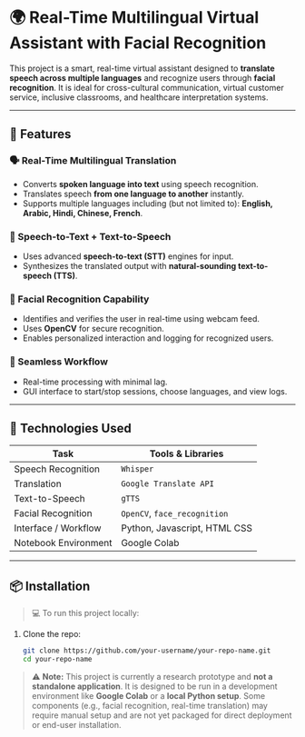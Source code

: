 # 🌍 Real-Time Multilingual Virtual Assistant with Facial Recognition

This project is a smart, real-time virtual assistant designed to **translate speech across multiple languages** and recognize users through **facial recognition**. It is ideal for cross-cultural communication, virtual customer service, inclusive classrooms, and healthcare interpretation systems.

---

## 🚀 Features

### 🗣️ Real-Time Multilingual Translation
- Converts **spoken language into text** using speech recognition.
- Translates speech **from one language to another** instantly.
- Supports multiple languages including (but not limited to): **English, Arabic, Hindi, Chinese, French**.

### 🎤 Speech-to-Text + Text-to-Speech
- Uses advanced **speech-to-text (STT)** engines for input.
- Synthesizes the translated output with **natural-sounding text-to-speech (TTS)**.

### 👤 Facial Recognition Capability
- Identifies and verifies the user in real-time using webcam feed.
- Uses **OpenCV** for secure recognition.
- Enables personalized interaction and logging for recognized users.

### 🔄 Seamless Workflow
- Real-time processing with minimal lag.
- GUI interface to start/stop sessions, choose languages, and view logs.

---

## 🧠 Technologies Used

| Task | Tools & Libraries |
|------|-------------------|
| Speech Recognition | `Whisper` |
| Translation | `Google Translate API` |
| Text-to-Speech | `gTTS` |
| Facial Recognition | `OpenCV`, `face_recognition` |
| Interface / Workflow | Python, Javascript, HTML CSS |
| Notebook Environment | Google Colab |

---

## 📦 Installation

> 💻 To run this project locally:

1. Clone the repo:
   ```bash
   git clone https://github.com/your-username/your-repo-name.git
   cd your-repo-name

> ⚠️ **Note:** This project is currently a research prototype and **not a standalone application**. It is designed to be run in a development environment like **Google Colab** or a **local Python setup**. Some components (e.g., facial recognition, real-time translation) may require manual setup and are not yet packaged for direct deployment or end-user installation.

